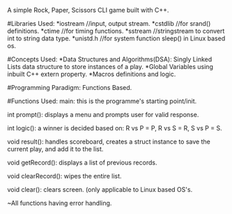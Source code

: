 A simple Rock, Paper, Scissors CLI game built with C++.

#Libraries Used:
*iostream //input, output stream.
*cstdlib //for srand() definitions.
*ctime //for timing functions.
*sstream //stringstream to convert int to string data type.
*unistd.h //for system function sleep() in Linux based os.

#Concepts Used:
*Data Structures and Algorithms(DSA): Singly Linked Lists data structure to store instances of a play.
*Global Variables using inbuilt C++ extern property.
*Macros definitions and logic.

#Programming Paradigm: Functions Based.

#Functions Used:
main: this is the programme's starting point/init.

int prompt(): displays a menu and prompts user for valid response.

int logic(): a winner is decided based on: R vs P = P, R vs S = R, S vs P = S.

void result(): handles scoreboard, creates a struct instance to save the current play, and add it to the list.

void getRecord(): displays a list of previous records.

void clearRecord(): wipes the entire list.

void clear(): clears screen. (only applicable to Linux based OS's.

~All functions having error handling.
